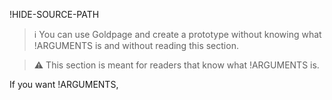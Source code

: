 !HIDE-SOURCE-PATH
> :information_source: You can use Goldpage and create a prototype without knowing what !ARGUMENTS is and without reading this section.

> :warning: This section is meant for readers that know what !ARGUMENTS is.

If you want !ARGUMENTS,
